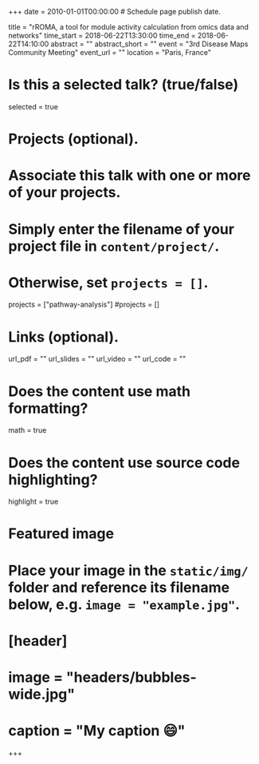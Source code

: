 +++
date = 2010-01-01T00:00:00  # Schedule page publish date.

title = "rROMA, a tool for module activity calculation from omics data and networks"
time_start = 2018-06-22T13:30:00
time_end = 2018-06-22T14:10:00
abstract = ""
abstract_short = ""
event = "3rd Disease Maps Community Meeting"
event_url = ""
location = "Paris, France"

# Is this a selected talk? (true/false)
selected = true

# Projects (optional).
#   Associate this talk with one or more of your projects.
#   Simply enter the filename of your project file in `content/project/`.
#   Otherwise, set `projects = []`.
projects = ["pathway-analysis"]
#projects = []

# Links (optional).
url_pdf = ""
url_slides = ""
url_video = ""
url_code = ""

# Does the content use math formatting?
math = true

# Does the content use source code highlighting?
highlight = true

# Featured image
# Place your image in the `static/img/` folder and reference its filename below, e.g. `image = "example.jpg"`.
# [header]
# image = "headers/bubbles-wide.jpg"
# caption = "My caption :smile:"

+++
